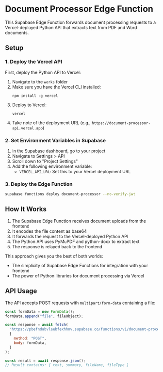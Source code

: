 # Document Processor Edge Function

This Supabase Edge Function forwards document processing requests to a Vercel-deployed Python API that extracts text from PDF and Word documents.

## Setup

### 1. Deploy the Vercel API

First, deploy the Python API to Vercel:

1. Navigate to the `works` folder
2. Make sure you have the Vercel CLI installed:
   ```
   npm install -g vercel
   ```
3. Deploy to Vercel:
   ```
   vercel
   ```
4. Take note of the deployment URL (e.g., `https://document-processor-api.vercel.app`)

### 2. Set Environment Variables in Supabase

1. In the Supabase dashboard, go to your project
2. Navigate to Settings > API
3. Scroll down to "Project Settings"
4. Add the following environment variable:
   - `VERCEL_API_URL`: Set this to your Vercel deployment URL

### 3. Deploy the Edge Function

```bash
supabase functions deploy document-processor --no-verify-jwt
```

## How It Works

1. The Supabase Edge Function receives document uploads from the frontend
2. It encodes the file content as base64
3. It forwards the request to the Vercel-deployed Python API
4. The Python API uses PyMuPDF and python-docx to extract text
5. The response is relayed back to the frontend

This approach gives you the best of both worlds:

- The simplicity of Supabase Edge Functions for integration with your frontend
- The power of Python libraries for document processing via Vercel

## API Usage

The API accepts POST requests with `multipart/form-data` containing a file:

```javascript
const formData = new FormData();
formData.append("file", fileObject);

const response = await fetch(
  "https://pbefndabvlaebfexhhnv.supabase.co/functions/v1/document-processor",
  {
    method: "POST",
    body: formData,
  }
);

const result = await response.json();
// Result contains: { text, summary, fileName, fileType }
```
